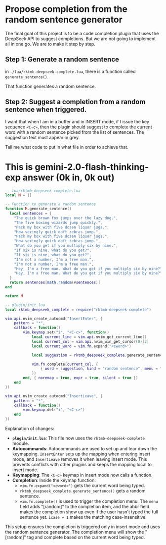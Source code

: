 # Propose completion from the random sentence generator

The final goal of this project is to be a code completion plugin that uses the DeepSeek API to suggest completions.
But we are not going to implement all in one go.
We are to make it step by step.

## Step 1: Generate a random sentence

in `./lua/rktmb-deepseek-complete.lua`, there is a function called `generate_sentence()`.

That function generates a random sentence.

## Step 2: Suggest a completion from a random sentence when triggered.

I want that when I am in a buffer and in INSERT mode, if I issue the key sequence `<C-c>`,
then the plugin should suggest to complete the current word with a random sentence picked from the list of sentences. The suggestion text must appear in grey.

Tell me what code to put in what file in order to achieve that.




# This is gemini-2.0-flash-thinking-exp answer (0k in, 0k out)

```lua
-- lua/rktmb-deepseek-complete.lua
local M = {}

-- Function to generate a random sentence
function M.generate_sentence()
  local sentences = {
    "The quick brown fox jumps over the lazy dog.",
    "The five boxing wizards jump quickly.",
    "Pack my box with five dozen liquor jugs.",
    "How vexingly quick daft zebras jump.",
    "Pack my box with five dozen liquor jugs.",
    "How vexingly quick daft zebras jump.",
    "What do you get if you multiply six by nine.",
    "If six is nine, what do you get?",
    "If six is nine, what do you get?",
    "I'm not a number, I'm a free man.",
    "I'm not a number, I'm a free man.",
    "Hey, I'm a free man. What do you get if you multiply six by nine?",
    "Hey, I'm a free man. What do you get if you multiply six by nine?",
  }
  return sentences[math.random(#sentences)]
end

return M
```

```lua
-- plugin/init.lua
local rktmb_deepseek_complete = require("rktmb-deepseek-complete")

vim.api.nvim_create_autocmd("InsertEnter", {
    pattern = "*",
    callback = function()
        vim.keymap.set("i", "<C-c>", function()
            local current_line = vim.api.nvim_get_current_line()
            local current_col = vim.api.nvim_win_get_cursor(0)[2]
            local current_word = vim.fn.expand("<cword>")

            local suggestion = rktmb_deepseek_complete.generate_sentence()

            vim.fn.complete(current_col, {
                { word = suggestion, kind = "random sentence", menu = "[random]", icase = 1, abbr = current_word }
            })
        end, { noremap = true, expr = true, silent = true })
    end
})

vim.api.nvim_create_autocmd("InsertLeave", {
    pattern = "*",
    callback = function()
        vim.keymap.del("i", "<C-c>")
    end
})

```

Explanation of changes:

* **`plugin/init.lua`**: This file now uses the `rktmb-deepseek-complete` module.
* **Autocommands**:  Autocommands are used to set up and tear down the keymapping.  `InsertEnter` sets up the mapping when entering insert mode, and `InsertLeave` removes it when leaving insert mode. This prevents conflicts with other plugins and keeps the mapping local to insert mode.
* **Keymapping**: The `<C-c>` keymap in insert mode now calls a function.
* **Completion**: Inside the keymap function:
    * `vim.fn.expand("<cword>")` gets the current word being typed.
    *  `rktmb_deepseek_complete.generate_sentence()` gets a random sentence.
    * `vim.fn.complete()` is used to trigger the completion menu.  The `menu` field adds "[random]" to the completion item, and the abbr field makes the completion show up even if the user hasn't typed the full sentence yet.  `icase = 1` makes the matching case-insensitive.



This setup ensures the completion is triggered only in insert mode and uses the random sentence generator.  The completion menu will show the "[random]" tag and complete based on the current word being typed.
